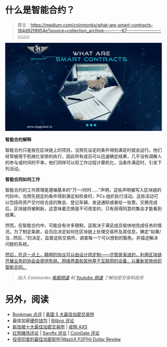 # 什么是智能合约？

> 原文：<https://medium.com/coinmonks/what-are-smart-contracts-184d92f8954e?source=collection_archive---------67----------------------->

![](img/696e00ff182368613c1d558e7827956e.png)

**智能合约解释**

智能合约只是放在区块链上的项目，当预先设定的条件得到满足时就会运行。他们经常被用于机械化安排的执行，因此所有成员可以迅速确定结果，几乎没有调解人的参与或时间的不幸。他们同样可以将工作过程计算机化，当条件满足时，引发下列活动。

**智能合同如何工作**

智能合约的工作原理是遵循基本的“万一/何时……”声明，这些声明被写入区块链的代码中。当预先规定的条件得到满足和检查时，PCs 组织执行活动。这些活动可以包括将资产交付给合适的聚会、登记车辆、发送通知或者给一张票。交换完成后，区块链将被刷新。这意味着交换是不可改变的，只有获得同意的集会才能看到结果。

然而，在智能合约中，可能会有许多限制，这取决于满足成员愉快地完成任务的情况。为了制定条款，会员应决定如何在区块链上处理交易所及其信息，确定“如果/当…然后…”的决定，监督这些交易所，调查每一个可以想到的豁免，并描述解决问题的系统。

[然后，在这一点上，精明的协议可以由设计师定制——尽管是渐进的，利用区块链开展业务的协会会提供布局、网络界面和其他基于互联网的设备，以重新安排组织智能合同。](https://blog.sbgglobal.io/smart-contracts-explained/)

> *加入 Coinmonks* [*电报频道*](https://t.me/coincodecap) *和* [*Youtube 频道*](https://www.youtube.com/c/coinmonks/videos) *了解加密交易和投资*

# 另外，阅读

*   [Bookmap 点评](https://coincodecap.com/bookmap-review-2021-best-trading-software) | [美国 5 大最佳加密交易所](https://coincodecap.com/crypto-exchange-usa)
*   最佳加密[硬件钱包](/coinmonks/hardware-wallets-dfa1211730c6) | [Bitbns 评论](/coinmonks/bitbns-review-38256a07e161)
*   [新加坡十大最佳加密交易所](https://coincodecap.com/crypto-exchange-in-singapore) | [收购 AXS](https://coincodecap.com/buy-axs-token)
*   [红狗赌场评论](https://coincodecap.com/red-dog-casino-review) | [Swyftx 评论](https://coincodecap.com/swyftx-review) | [CoinGate 评论](https://coincodecap.com/coingate-review)
*   [投资印度的最佳加密软件](https://coincodecap.com/best-crypto-to-invest-in-india-in-2021)|[WazirX P2P](https://coincodecap.com/wazirx-p2p)|[Hi Dollar Review](https://coincodecap.com/hi-dollar-review)